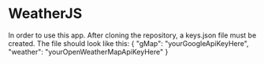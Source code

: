 # WeatherJS

In order to use this app. After cloning the repository, a keys.json file must be created. The file should look like this:
{ 
   "gMap": "yourGoogleApiKeyHere", 
   "weather": "yourOpenWeatherMapApiKeyHere" 
}